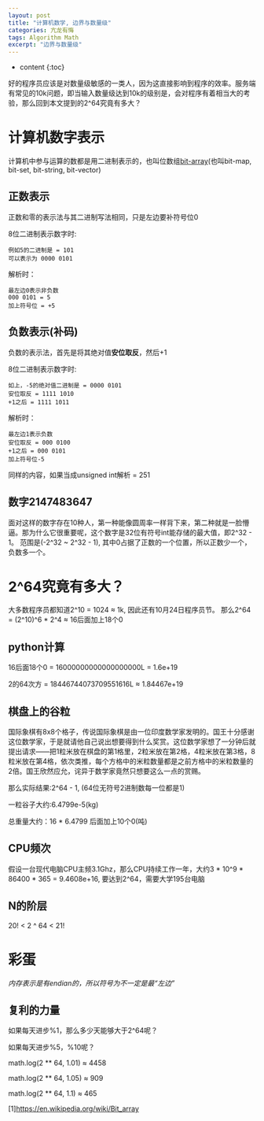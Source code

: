 ```yaml
---
layout: post
title: "计算机数学, 边界与数量级"
categories: 亢龙有悔
tags: Algorithm Math
excerpt: "边界与数量级"
---
```


* content
{:toc}

好的程序员应该是对数量级敏感的一类人，因为这直接影响到程序的效率。服务端有常见的10k问题，即当输入数量级达到10k的级别是，会对程序有着相当大的考验，那么回到本文提到的2^64究竟有多大？

# 计算机数字表示
计算机中参与运算的数都是用二进制表示的，也叫位数组[bit-array](1)(也叫bit-map, bit-set, bit-string, bit-vector)

## 正数表示
正数和零的表示法与其二进制写法相同，只是左边要补符号位0

8位二进制表示数字时:

	例如5的二进制是 = 101
	可以表示为 0000 0101
	
解析时：
	
	最左边0表示非负数
	000 0101 = 5
	加上符号位 = +5

## 负数表示(补码)
负数的表示法，首先是将其绝对值**安位取反**，然后+1

8位二进制表示数字时:

	如上，-5的绝对值二进制是 = 0000 0101
	安位取反 = 1111 1010
	+1之后 = 1111 1011
	
解析时：

	最左边1表示负数
	安位取反 = 000 0100
	+1之后 = 000 0101
	加上符号位-5
	
同样的内容，如果当成unsigned int解析 = 251
	

## 数字2147483647
面对这样的数字存在10种人，第一种能像圆周率一样背下来，第二种就是一脸懵逼。那为什么它很重要呢，这个数字是32位有符号int能存储的最大值，即2^32 - 1。 范围是(-2^32 ~ 2^32 - 1), 其中0占据了正数的一个位置，所以正数少一个，负数多一个。 


# 2^64究竟有多大？

大多数程序员都知道2^10 = 1024 ≈ 1k, 因此还有10月24日程序员节。
那么2^64 = (2^10)^6 * 2^4 ≈ 16后面加上18个0

## python计算
16后面18个0 = 16000000000000000000L = 1.6e+19

2的64次方   = 18446744073709551616L ≈ 1.84467e+19

## 棋盘上的谷粒
国际象棋有8x8个格子，传说国际象棋是由一位印度数学家发明的。国王十分感谢这位数学家，于是就请他自己说出想要得到什么奖赏。这位数学家想了一分钟后就提出请求——把1粒米放在棋盘的第1格里，2粒米放在第2格，4粒米放在第3格，8粒米放在第4格，依次类推，每个方格中的米粒数量都是之前方格中的米粒数量的2倍。国王欣然应允，诧异于数学家竟然只想要这么一点的赏赐。

那么实际结果:2^64 - 1, (64位无符号2进制数每一位都是1)

一粒谷子大约:6.4799e-5(kg)

总重量大约：16 * 6.4799 后面加上10个0(吨)

## CPU频次
假设一台现代电脑CPU主频3.1Ghz，那么CPU持续工作一年，大约3 * 10^9 * 86400 * 365 = 9.4608e+16, 要达到2^64，需要大学195台电脑

## N的阶层
20! < 2 ^ 64 < 21!

# 彩蛋

*内存表示是有endian的，所以符号为不一定是最“左边”*

## 复利的力量
如果每天进步%1，那么多少天能够大于2^64呢？

如果每天进步%5，%10呢？

math.log(2 ** 64, 1.01) ≈ 4458

math.log(2 ** 64, 1.05) ≈ 909

math.log(2 ** 64, 1.1) ≈ 465

[1]https://en.wikipedia.org/wiki/Bit_array